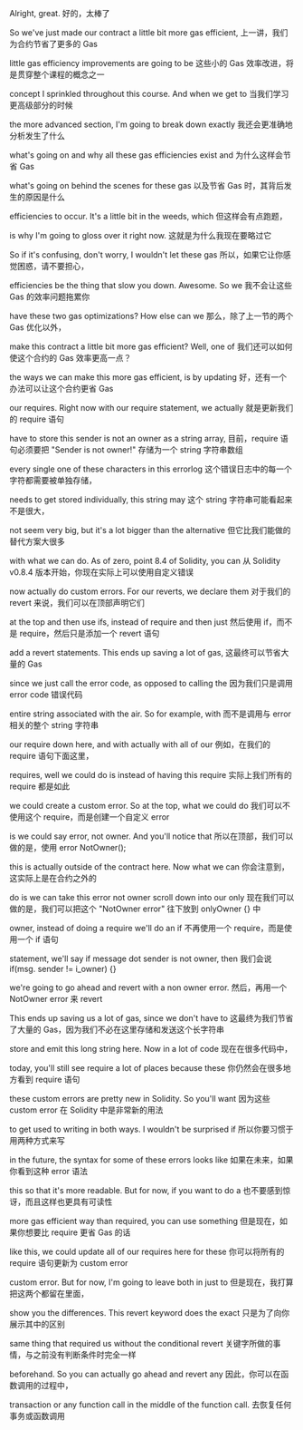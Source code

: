 Alright, great.
好的，太棒了

So we've just made our contract a little bit more gas efficient,
上一讲，我们为合约节省了更多的 Gas

little gas efficiency improvements are going to be
这些小的 Gas 效率改进，将是贯穿整个课程的概念之一

concept I sprinkled throughout this course. And when we get to
当我们学习更高级部分的时候

the more advanced section, I'm going to break down exactly
我还会更准确地分析发生了什么

what's going on and why all these gas efficiencies exist and
为什么这样会节省 Gas

what's going on behind the scenes for these gas
以及节省 Gas 时，其背后发生的原因是什么

efficiencies to occur. It's a little bit in the weeds, which
但这样会有点跑题，

is why I'm going to gloss over it right now.
这就是为什么我现在要略过它

So if it's confusing, don't worry, I wouldn't let these gas
所以，如果它让你感觉困惑，请不要担心，

efficiencies be the thing that slow you down. Awesome. So we
我不会让这些 Gas 的效率问题拖累你

have these two gas optimizations? How else can we
那么，除了上一节的两个 Gas 优化以外，

make this contract a little bit more gas efficient? Well, one of
我们还可以如何使这个合约的 Gas 效率更高一点？

the ways we can make this more gas efficient, is by updating
好，还有一个办法可以让这个合约更省 Gas

our requires. Right now with our require statement, we actually
就是更新我们的 require 语句

have to store this sender is not an owner as a string array,
目前，require 语句必须要把 "Sender is not owner!" 存储为一个 string 字符串数组

every single one of these characters in this errorlog
这个错误日志中的每一个字符都需要被单独存储，

needs to get stored individually, this string may
这个 string 字符串可能看起来不是很大，

not seem very big, but it's a lot bigger than the alternative
但它比我们能做的替代方案大很多

with what we can do. As of zero, point 8.4 of Solidity, you can
从 Solidity v0.8.4 版本开始，你现在实际上可以使用自定义错误

now actually do custom errors. For our reverts, we declare them
对于我们的 revert 来说，我们可以在顶部声明它们

at the top and then use ifs, instead of require and then just
然后使用 if，而不是 require，然后只是添加一个 revert 语句

add a revert statements. This ends up saving a lot of gas,
这最终可以节省大量的 Gas

since we just call the error code, as opposed to calling the
因为我们只是调用 error code 错误代码

entire string associated with the air. So for example, with
而不是调用与 error 相关的整个 string 字符串

our require down here, and with actually with all of our
例如，在我们的 require 语句下面这里，

requires, well we could do is instead of having this require
实际上我们所有的 require 都是如此

we could create a custom error. So at the top, what we could do
我们可以不使用这个 require，而是创建一个自定义 error

is we could say error, not owner. And you'll notice that
所以在顶部，我们可以做的是，使用 error NotOwner();

this is actually outside of the contract here. Now what we can
你会注意到，这实际上是在合约之外的

do is we can take this error not owner scroll down into our only
现在我们可以做的是，我们可以把这个 "NotOwner error" 往下放到 onlyOwner {} 中

owner, instead of doing a require we'll do an if
不再使用一个 require，而是使用一个 if 语句

statement, we'll say if message dot sender is not owner, then
我们会说 if(msg. sender != i_owner) {}

we're going to go ahead and revert with a non owner error.
然后，再用一个 NotOwner error 来 revert

This ends up saving us a lot of gas, since we don't have to
这最终为我们节省了大量的 Gas，因为我们不必在这里存储和发送这个长字符串

store and emit this long string here. Now in a lot of code
现在在很多代码中，

today, you'll still see require a lot of places because these
你仍然会在很多地方看到 require 语句

these custom errors are pretty new in Solidity. So you'll want
因为这些 custom error 在 Solidity 中是非常新的用法

to get used to writing in both ways. I wouldn't be surprised if
所以你要习惯于用两种方式来写

in the future, the syntax for some of these errors looks like
如果在未来，如果你看到这种 error 语法

this so that it's more readable. But for now, if you want to do a
也不要感到惊讶，而且这样也更具有可读性

more gas efficient way than required, you can use something
但是现在，如果你想要比 require 更省 Gas 的话

like this, we could update all of our requires here for these
你可以将所有的 require 语句更新为 custom error

custom error. But for now, I'm going to leave both in just to
但是现在，我打算把这两个都留在里面，

show you the differences. This revert keyword does the exact
只是为了向你展示其中的区别

same thing that required us without the conditional
revert 关键字所做的事情，与之前没有判断条件时完全一样

beforehand. So you can actually go ahead and revert any
因此，你可以在函数调用的过程中，

transaction or any function call in the middle of the function call.
去恢复任何事务或函数调用
